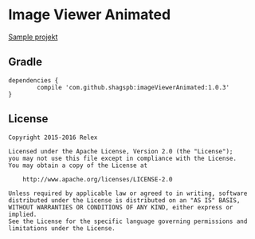 # Image Viewer Animated


[Sample projekt](https://github.com/shagspb/imageViewerAnimated/tree/master/sample)


## Gradle

	dependencies {
	        compile 'com.github.shagspb:imageViewerAnimated:1.0.3'
	}
	
	
## License
```
Copyright 2015-2016 Relex

Licensed under the Apache License, Version 2.0 (the "License");
you may not use this file except in compliance with the License.
You may obtain a copy of the License at

    http://www.apache.org/licenses/LICENSE-2.0

Unless required by applicable law or agreed to in writing, software
distributed under the License is distributed on an "AS IS" BASIS,
WITHOUT WARRANTIES OR CONDITIONS OF ANY KIND, either express or implied.
See the License for the specific language governing permissions and
limitations under the License.
```
